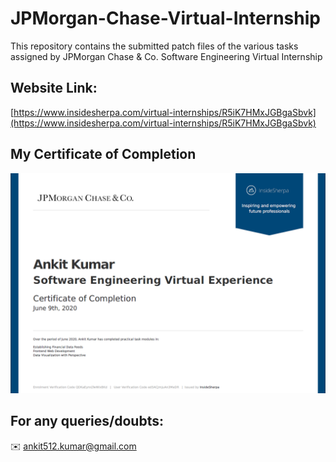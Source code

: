 # JPMorgan-Chase-Virtual-Internship

This repository contains the submitted patch files of the various tasks assigned by JPMorgan Chase &amp; Co. Software Engineering Virtual Internship

## Website Link:

[https://www.insidesherpa.com/virtual-internships/R5iK7HMxJGBgaSbvk](https://www.insidesherpa.com/virtual-internships/R5iK7HMxJGBgaSbvk)

## My Certificate of Completion

![](Certi.PNG)

## For any queries/doubts:

:envelope: ankit512.kumar@gmail.com 
